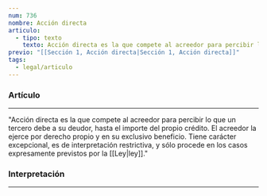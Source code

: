 ```yaml
---
num: 736
nombre: Acción directa
articulo:
  - tipo: texto
    texto: Acción directa es la que compete al acreedor para percibir lo que un tercero debe a su deudor, hasta el importe del propio crédito. El acreedor la ejerce por derecho propio y en su exclusivo beneficio. Tiene carácter excepcional, es de interpretación restrictiva, y sólo procede en los casos expresamente previstos por la ley.
previo: "[[Sección 1, Acción directa|Sección 1, Acción directa]]"
tags:
  - legal/articulo
---
```

### Artículo
---
"Acción directa es la que compete al acreedor para percibir lo que un tercero debe a su deudor, hasta el importe del propio crédito. El acreedor la ejerce por derecho propio y en su exclusivo beneficio. Tiene carácter excepcional, es de interpretación restrictiva, y sólo procede en los casos expresamente previstos por la [[Ley|ley]]."

### Interpretación
---
